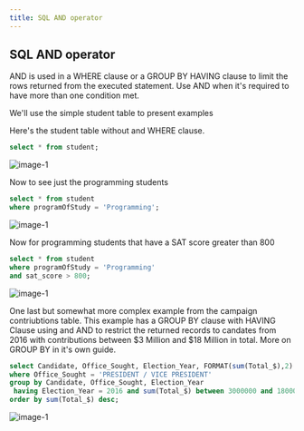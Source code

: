 ```yaml
---
title: SQL AND operator
---
```

## SQL AND operator

AND is used in a WHERE clause or a GROUP BY HAVING clause to limit the rows returned from the executed statement.  Use AND when it's required to have more than one condition met.

We'll use the simple student table to present examples

Here's the student table without and WHERE clause.
```sql
select * from student;
```
![image-1](https://github.com/SteveChevalier/guide-images/blob/master/and_operator01.JPG?raw=true)

Now to see just the programming students
```sql
select * from student 
where programOfStudy = 'Programming';
```
![image-1](https://github.com/SteveChevalier/guide-images/blob/master/and_operator02.JPG?raw=true)

Now for programming students that have a SAT score greater than 800
```sql
select * from student 
where programOfStudy = 'Programming' 
and sat_score > 800;
```
![image-1](https://github.com/SteveChevalier/guide-images/blob/master/and_operator03.JPG?raw=true)


One last but somewhat more complex example from the campaign contriubtions table. This example has a GROUP BY clause with HAVING Clause using and AND to restrict the returned records to candates from 2016 with contributions between $3 Million and $18 Million in total.  More on GROUP BY in it's own guide.
```sql
select Candidate, Office_Sought, Election_Year, FORMAT(sum(Total_$),2) from combined_party_data
where Office_Sought = 'PRESIDENT / VICE PRESIDENT'
group by Candidate, Office_Sought, Election_Year
 having Election_Year = 2016 and sum(Total_$) between 3000000 and 18000000
order by sum(Total_$) desc;
```
![image-1](https://github.com/SteveChevalier/guide-images/blob/master/and_operator06.JPG?raw=true)

